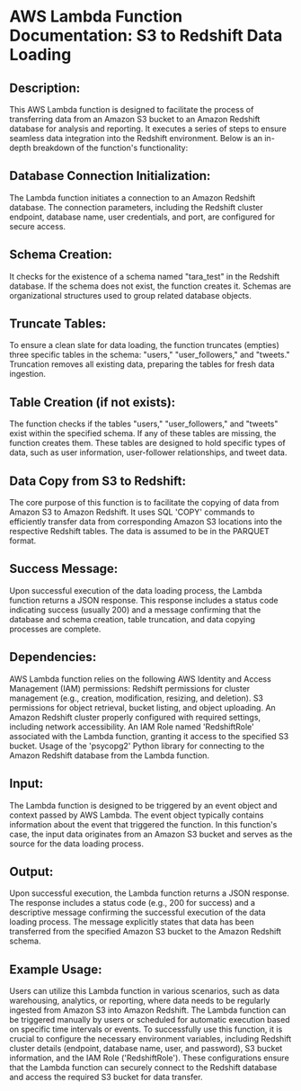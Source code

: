 # AWS Lambda Function Documentation: S3 to Redshift Data Loading

## Description:

This AWS Lambda function is designed to facilitate the process of transferring data from an Amazon S3 bucket to an Amazon Redshift database for analysis and reporting. It executes a series of steps to ensure seamless data integration into the Redshift environment. Below is an in-depth breakdown of the function's functionality:

## Database Connection Initialization:

The Lambda function initiates a connection to an Amazon Redshift database. The connection parameters, including the Redshift cluster endpoint, database name, user credentials, and port, are configured for secure access.

## Schema Creation:

It checks for the existence of a schema named "tara_test" in the Redshift database. If the schema does not exist, the function creates it. Schemas are organizational structures used to group related database objects.

## Truncate Tables:

To ensure a clean slate for data loading, the function truncates (empties) three specific tables in the schema: "users," "user_followers," and "tweets." Truncation removes all existing data, preparing the tables for fresh data ingestion.

## Table Creation (if not exists):

The function checks if the tables "users," "user_followers," and "tweets" exist within the specified schema. If any of these tables are missing, the function creates them. These tables are designed to hold specific types of data, such as user information, user-follower relationships, and tweet data.

## Data Copy from S3 to Redshift:

The core purpose of this function is to facilitate the copying of data from Amazon S3 to Amazon Redshift. It uses SQL 'COPY' commands to efficiently transfer data from corresponding Amazon S3 locations into the respective Redshift tables. The data is assumed to be in the PARQUET format.

## Success Message:

Upon successful execution of the data loading process, the Lambda function returns a JSON response. This response includes a status code indicating success (usually 200) and a message confirming that the database and schema creation, table truncation, and data copying processes are complete.

## Dependencies:

AWS Lambda function relies on the following AWS Identity and Access Management (IAM) permissions:
Redshift permissions for cluster management (e.g., creation, modification, resizing, and deletion).
S3 permissions for object retrieval, bucket listing, and object uploading.
An Amazon Redshift cluster properly configured with required settings, including network accessibility.
An IAM Role named 'RedshiftRole' associated with the Lambda function, granting it access to the specified S3 bucket.
Usage of the 'psycopg2' Python library for connecting to the Amazon Redshift database from the Lambda function.

## Input:

The Lambda function is designed to be triggered by an event object and context passed by AWS Lambda. The event object typically contains information about the event that triggered the function. In this function's case, the input data originates from an Amazon S3 bucket and serves as the source for the data loading process.

## Output:

Upon successful execution, the Lambda function returns a JSON response. The response includes a status code (e.g., 200 for success) and a descriptive message confirming the successful execution of the data loading process. The message explicitly states that data has been transferred from the specified Amazon S3 bucket to the Amazon Redshift schema.

## Example Usage:

Users can utilize this Lambda function in various scenarios, such as data warehousing, analytics, or reporting, where data needs to be regularly ingested from Amazon S3 into Amazon Redshift.
The Lambda function can be triggered manually by users or scheduled for automatic execution based on specific time intervals or events.
To successfully use this function, it is crucial to configure the necessary environment variables, including Redshift cluster details (endpoint, database name, user, and password), S3 bucket information, and the IAM Role ('RedshiftRole'). These configurations ensure that the Lambda function can securely connect to the Redshift database and access the required S3 bucket for data transfer.
